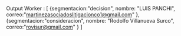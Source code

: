 Output Worker :  [ {segmentacion:"decision", nombre: "LUIS PANCHI", correo:"martinezasociadoslitigacionco1@gmail.com" },   {segmentacion:"consideracion", nombre: "Rodolfo Villanueva Surco", correo:"rovisur@gmail.com" }                        ]
